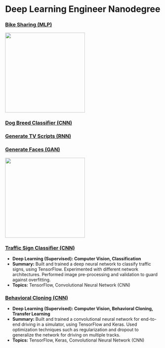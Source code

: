 # Deep Learning Engineer Nanodegree

### [Bike Sharing (MLP)](https://github.com/jquickgh/bike-sharing-mlp)
<img src="https://github.com/jquickgh/bike-sharing-mlp/blob/master/bike-sharing.jpg" width="258">

### [Dog Breed Classifier (CNN)](https://github.com/jquickgh/dog-breed-classifier-cnn)
 
### [Generate TV Scripts (RNN)](https://github.com/jquickgh/generate-tv-scripts-rnn)
 
### [Generate Faces (GAN)](https://github.com/jquickgh/generate-faces-gan)
<img src="https://github.com/jquickgh/generate-faces-gan/blob/master/generate-faces.jpg" width="258">
 
 
 
 
 
### [Traffic Sign Classifier (CNN)](https://github.com/jquickgh/traffic-sign-classifier-cnn)
 - **Deep Learning (Supervised): Computer Vision, Classification**
 - **Summary:** Built and trained a deep neural network to classify traffic signs, using TensorFlow. Experimented with different network architectures. Performed image pre-processing and validation to guard against overfitting.
 - **Topics:** TensorFlow, Convolutional Neural Network (CNN)
 
### [Behavioral Cloning (CNN)](https://github.com/jquickgh/behavioral-cloning-cnn)
 - **Deep Learning (Supervised): Computer Vision, Behavioral Cloning, Transfer Learning**
 - **Summary:** Built and trained a convolutional neural network for end-to-end driving in a simulator, using TensorFlow and Keras. Used optimization techniques such as regularization and dropout to generalize the network for driving on multiple tracks.
 - **Topics:** TensorFlow, Keras, Convolutional Neural Network (CNN)


 

 

